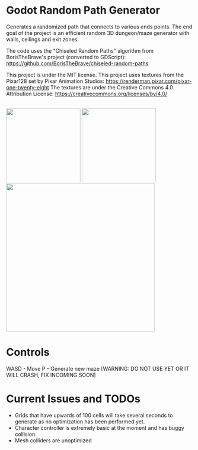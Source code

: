 # Godot Random Path Generator
Generates a randomized path that connects to various ends points. The end goal of the project is an efficient random 3D dungeon/maze generator with walls, ceilings and exit zones.

The code uses the "Chiseled Random Paths" algorithm from BorisTheBrave's project (converted to GDScript): https://github.com/BorisTheBrave/chiseled-random-paths

This project is under the MIT license.
This project uses textures from the Pixar128 set by Pixar Animation Studios: https://renderman.pixar.com/pixar-one-twenty-eight
The textures are under the Creative Commons 4.0 Attribution License: https://creativecommons.org/licenses/by/4.0/

<br>
<img src="https://imgur.com/EBIWFST.jpg" width="200px" height="auto">
<img src="https://imgur.com/MgUCGKP.jpg" width="200px" height="auto">
<img src="https://imgur.com/5XJuvQF.jpg" width="400px" height="auto">

# Controls
WASD - Move
P - Generate new maze [WARNING: DO NOT USE YET OR IT WILL CRASH, FIX INCOMING SOON]

# Current Issues and TODOs
  - Grids that have upwards of 100 cells will take several seconds to generate as no optimization has been performed yet.
  - Character controller is extremely basic at the moment and has buggy collision
  - Mesh colliders are unoptimized
